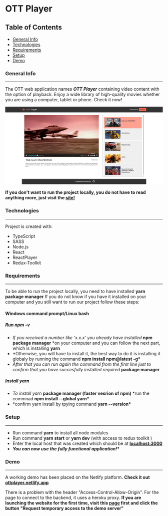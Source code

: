 # OTT Player

## Table of Contents

- [General Info](#generalinfo)
- [Technologies](#technologies)
- [Requirements](#requirements)
- [Setup](#setup)
- [Demo](#demo)

### General Info

---

The OTT web application names **_OTT Player_** containing video content with the option of
playback. Enjoy a wide library of high-quality movies whether you are using a computer, tablet or phone. Check it now!

![OTT Player](./src/assets/Screenshot.png?raw=true "Title")

**If you don't want to run the project locally, you do not have to read anything more, just visit the <a href="https://ottplayer.netlify.app">site!</a>**

### Technologies

---

Project is created with:

- TypeScript
- SASS
- Node.js
- React
- ReactPlayer
- Redux-Toolkit

### Requirements

---

To be able to run the project locally, you need to have installed **yarn package manager**
If you do not know if you have it installed on your computer and you still want to run our project follow these steps:

#### Windows command prompt/Linux bash

##### Run _npm -v_

- _If you received a number like 'x.x.x' you already have installed_ **npm package manager** \*on your computer and you can follow the next part, which is installing **yarn**
- \*Otherwise, you will have to install it, the best way to do it is installing it globaly by running the command **npm install npm@latest -g\***
- _After that you can run again the command from the first line just to confirm that you have succesfully installed required_ **package manager**

##### Install yarn

- _To install yarn_ **package manager (faster vesrion of npm)** \*run the commnad **npm install --global yarn\***
- \*confirm yarn install by tpying command **yarn --version\***

### Setup

---

- Run command **yarn** to install all node modules
- Run command **yarn start** or **yarn dev** (with access to redux toolkit )
- Enter the local host that was created which should be at **<a href="http://localhost:3000">localhost:3000</a>**
- **_You can now use the fully functional application!_\***

### Demo

---

A working demo has been placed on the Netlify platform.
**Check it out <a href="https://ottplayer.netlify.app">ottplayer.netlify.app</a>**

There is a problem with the header "Access-Control-Allow-Origin". For the page to connect to the backend, it uses a heroku proxy.
**If you are launching the website for the first time, visit this <a href="https://cors-anywhere.herokuapp.com/corsdemo">page</a> first and click the button "Request temporary access to the demo server"**
